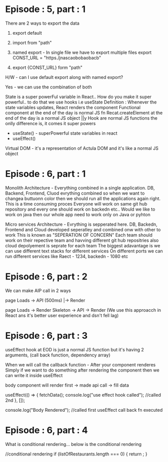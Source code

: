 # Episode : 5, part : 1

There are 2 ways to export the data

1. export default <name>
1. import <component> from "path"

1. named export - In single file we have to export multiple files
   export CONST_URL = "https./jnascaobobaobacb"
1. export {CONST_URL} form "path"

H/W - can I use default export along with named export?

Yes - we can use the combination of both

State is a super powerFul variable in React.. How do you make it super powerful.. to do that we use hooks i.e useState
Definition : Whenever the state variables updates, React renders the component
Functional component at the end of the day is normal JS fn
Recat.createElement at the end of the day is a normal JS object
||y Hook are normal JS functions the onlly difference is, it comes it super powers

- useState() - superPowerful state variables in react
- useEffect()

Virtual DOM - it's a representation of Actula DOM and it's like a normal JS object

# Episode : 6, part : 1

Monolith Architecture - Everything combined in a single application. DB, Backend, Frontend, Cluod evrything combined so when we want to changea buttuonn color then we should run all the applications
again right. This is a time consuming proces
Everyone will work on same git hub repository and every one should work on backedn etc..
Would we like to work on java then our whole app need to work only on Java or pyhton

Micro services Architecture - Evrything is sepperated here. DB, Backedn, Frontend and Cloud developed seperatley and combined onw with other to work This is known as "SEPERATION OF CONCERN"
Each team should work on their repective team and havving different git hub repositries also cloud depolyement is seprate for each team
The biggest adavantage is we can use different text stacks for different services
On different ports we can run different services like Raect - 1234, backedn - 1080 etc

# Episode : 6, part : 2

We can make AIP call in 2 ways

page Loads -> API (500ms) |-> Render

page Loads -> Render Skeleton -> API -> Render (We use this approacch in React ans it's better user experience and dsn't fell lag)

# Episode : 6, part : 3

useEffect hook at EOD is just a normal JS function but it's having 2 arguments, (call back function, dependency array)

When we will call the callback function - After your component renderes
Simply if we want to do something after rendering the component then we can write it inside useEffect

body component will render first -> made api call -> fill data

useEffect(() => {
fetchData();
console.log("use effect hook called"); //called 2nd
}, []);

console.log("Body Rendered"); //called first useEffect call back fn executed

# Episode : 6, part : 4

What is conditional rendering... below is the conditional rendering

//conditional rendering
if (listOfRestaurants.length === 0) {
return <Shimmer />;
}
